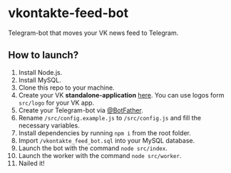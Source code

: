 # vkontakte-feed-bot

Telegram-bot that moves your VK news feed to Telegram.

## How to launch?

1. Install Node.js.
2. Install MySQL.
3. Clone this repo to your machine.
4. Create your VK **standalone-application** [here](https://vk.com/apps?act=manage). You can use logos form `src/logo` for your VK app.
5. Create your Telegram-bot via [@BotFather](https://t.me/BotFather).
6. Rename `/src/config.example.js` to `/src/config.js` and fill the necessary variables.
7. Install dependencies by running `npm i` from the root folder.
8. Import `/vkontakte_feed_bot.sql` into your MySQL database.
9. Launch the bot with the command `node src/index`.
10. Launch the worker with the command `node src/worker`.
11. Nailed it!
